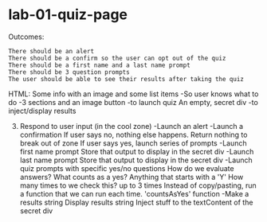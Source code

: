 # lab-01-quiz-page

Outcomes:
    
    There should be an alert
    There should be a confirm so the user can opt out of the quiz
    There should be a first name and a last name prompt
    There should be 3 question prompts
    The user should be able to see their results after taking the quiz



HTML:
    Some info with an image and some list items
        -So user knows what to do
        -3 sections and an image
    button
        -to launch quiz
    An empty, secret div
        -to inject/display results

<!-- 1) Get DOM elements
    -button
    -secret div
2) Add event listeners
    -button -->
3) Respond to user input (in the cool zone)
    -Launch an alert
    -Launch a confirmation
        If user says no, nothing else happens. Return nothing to break out of zone
        If user says yes, launch series of prompts
    -Launch first name prompt
        Store that output to display in the secret div
    -Launch last name prompt
        Store that output to display in the secret div
    -Launch quiz prompts with specific yes/no questions
        How do we evaluate answers?
        What counts as a yes?
            Anything that starts with a 'Y'
            How many times to we check this? up to 3 times
                Instead of copy/pasting, run a function that we can run each time. 'countsAsYes' function
    -Make a results string
    Display results string
        Inject stuff to the textContent of the secret div